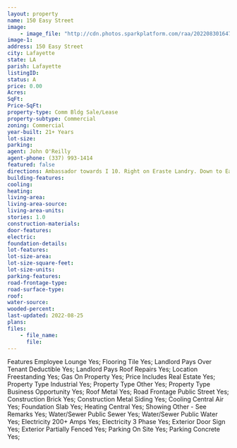 ```yaml
---
layout: property
name: 150 Easy Street
image:
    - image_file: "http://cdn.photos.sparkplatform.com/raa/20220830164721968080000000.jpg"
image-1:
address: 150 Easy Street
city: Lafayette
state: LA
parish: Lafayette
listingID: 
status: A
price: 0.00
Acres: 
SqFt: 
Price-SqFt: 
property-type: Comm Bldg Sale/Lease
property-subtype: Commercial
zoning: Commercial
year-built: 21+ Years
lot-size: 
parking: 
agent: John O'Reilly
agent-phone: (337) 993-1414
featured: false
directions: Ambassador towards I 10. Right on Eraste Landry. Down to Easy Street take a right. Property on the right.
building-features: 
cooling: 
heating: 
living-area: 
living-area-source: 
living-area-units: 
stories: 1.0
construction-materials: 
door-features: 
electric: 
foundation-details: 
lot-features: 
lot-size-area: 
lot-size-square-feet: 
lot-size-units: 
parking-features: 
road-frontage-type: 
road-surface-type: 
roof: 
water-source: 
wooded-percent: 
last-updated: 2022-08-25
plans: 
files:
    - file_name:
      file:
---
```

Features	Employee Lounge	Yes;
Flooring	Tile	Yes;
Landlord Pays	Over Tenant Deductible	Yes;
Landlord Pays	Roof Repairs	Yes;
Location	Freestanding	Yes;
Gas	On Property	Yes;
Price Includes	Real Estate	Yes;
Property Type	Industrial	Yes;
Property Type	Other	Yes;
Property Type	Business Opportunity	Yes;
Roof	Metal	Yes;
Road Frontage	Public Street	Yes;
Construction	Brick	Yes;
Construction	Metal Siding	Yes;
Cooling	Central Air	Yes;
Foundation	Slab	Yes;
Heating	Central	Yes;
Showing	Other - See Remarks	Yes;
Water/Sewer	Public Sewer	Yes;
Water/Sewer	Public Water	Yes;
Electricity	200+ Amps	Yes;
Electricity	3 Phase	Yes;
Exterior	Door Sign	Yes;
Exterior	Partially Fenced	Yes;
Parking	On Site	Yes;
Parking	Concrete	Yes;

